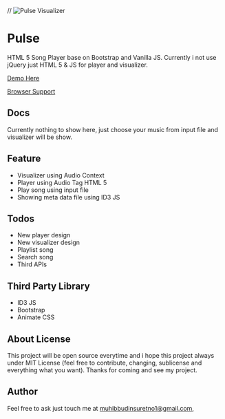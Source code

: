// ![Pulse Visualizer](https://github.com/muhibbudins/Pulse/blob/master/preview.png)

# Pulse
HTML 5 Song Player base on Bootstrap and Vanilla JS. Currently i not use jQuery just HTML 5 & JS for player and visualizer.

[Demo Here](https://muhibbudins.github.io/Pulse/)

[Browser Support](http://caniuse.com/#feat=audio-api)

## Docs
Currently nothing to show here, just choose your music from input file and visualizer will be show.

## Feature
- Visualizer using Audio Context
- Player using Audio Tag HTML 5
- Play song using input file
- Showing meta data file using ID3 JS

## Todos
- New player design
- New visualizer design
- Playlist song
- Search song
- Third APIs

## Third Party Library
- ID3 JS
- Bootstrap
- Animate CSS

## About License
This project will be open source everytime and i hope this project always under MIT License (feel free to contribute, changing, sublicense and everything what you want). Thanks for coming and see my project.

## Author
Feel free to ask just touch me at [muhibbudinsuretno1@gmail.com](mailto:muhibbudinsuretno1@gmail.com),
